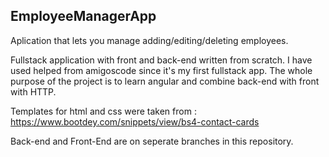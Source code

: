 ## EmployeeManagerApp
Aplication that lets you manage adding/editing/deleting employees.

Fullstack application with front and back-end written from scratch. I have used helped from amigoscode since it's my first fullstack app. The whole purpose of the project is to
learn angular and combine back-end with front with HTTP. 

Templates for html and css were taken from : https://www.bootdey.com/snippets/view/bs4-contact-cards

Back-end and Front-End are on seperate branches in this repository.
